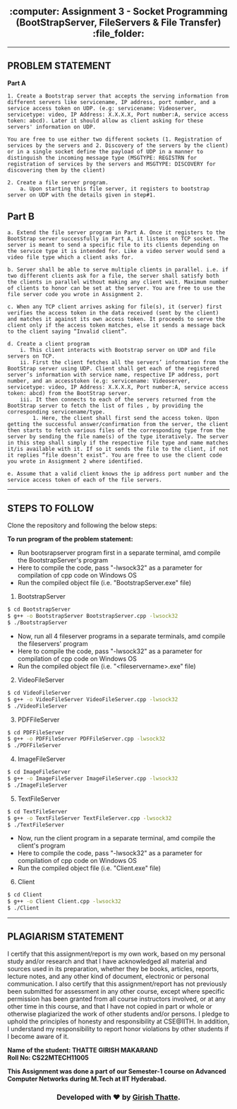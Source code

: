 <h2 align="center">:computer: Assignment 3 - Socket Programming (BootStrapServer, FileServers & File Transfer) :file_folder:</h2>

---

## PROBLEM STATEMENT

**Part A**

    1. Create a Bootstrap server that accepts the serving information from different servers like servicename, IP address, port number, and a service access token on UDP. (e.g: servicename: Videoserver, servicetype: video, IP Address: X.X.X.X, Port number:A, service access token: abcd). Later it should allow as client asking for these servers' information on UDP.

    You are free to use either two different sockets (1. Registration of services by the servers and 2. Discovery of the servers by the client) or in a single socket define the payload of UDP in a manner to distinguish the incoming message type (MSGTYPE: REGISTRN for registration of services by the servers and MSGTYPE: DISCOVERY for discovering them by the client)

    2. Create a file server program.
        a. Upon starting this file server, it registers to bootstrap server on UDP with the details given in step#1.

## **Part B**

    a. Extend the file server program in Part A. Once it registers to the BootStrap server successfully in Part A, it listens on TCP socket. The server is meant to send a specific file to its clients depending on the service type it is intended for. Like a video server would send a video file type which a client asks for.

    b. Server shall be able to serve multiple clients in parallel. i.e. if two different clients ask for a file, the server shall satisfy both the clients in parallel without making any client wait. Maximum number of clients to honor can be set at the server. You are free to use the file server code you wrote in Assignment 2.

    c. When any TCP client arrives asking for file(s), it (server) first verifies the access token in the data received (sent by the client) and matches it against its own access token. It proceeds to serve the client only if the access token matches, else it sends a message back to the client saying “Invalid client”.

    d. Create a client program
        i. This client interacts with Bootstrap server on UDP and file servers on TCP.
        ii. First the client fetches all the servers’ information from the BootStrap server using UDP. Client shall get each of the registered server’s information with service name, respective IP address, port number, and an accesstoken (e.g: servicename: Videoserver, servicetype: video, IP Address: X.X.X.X, Port number:A, service access token: abcd) from the BootStrap server.
        iii. It then connects to each of the servers returned from the BootStrap server to fetch the list of files , by providing the corresponding servicename/type.
            1. Here, the client shall first send the access token. Upon getting the successful answer/confirmation from the server, the client then starts to fetch various files of the corresponding type from the server by sending the file name(s) of the type iteratively. The server in this step shall simply if the respective file type and name matches it/is available with it. If so it sends the file to the client, if not it replies “file doesn’t exist”. You are free to use the client code you wrote in Assignment 2 where identified.

    e. Assume that a valid client knows the ip address port number and the service access token of each of the file servers.

---

## STEPS TO FOLLOW

Clone the repository and following the below steps:

**To run program of the problem statement:**

-   Run bootsrapserver program first in a separate terminal, amd compile the BootstrapServer's program
-   Here to compile the code, pass "-lwsock32" as a parameter for compilation of cpp code on Windows OS
-   Run the compiled object file (i.e. "BootstrapServer.exe" file)

1. BootstrapServer

```bash
$ cd BootstrapServer
$ g++ -o BootstrapServer BootstrapServer.cpp -lwsock32
$ ./BootstrapServer
```

-   Now, run all 4 fileserver programs in a separate terminals, amd compile the fileservers' program
-   Here to compile the code, pass "-lwsock32" as a parameter for compilation of cpp code on Windows OS
-   Run the compiled object file (i.e. "\<fileservername>.exe" file)

2. VideoFileServer

```bash
$ cd VideoFileServer
$ g++ -o VideoFileServer VideoFileServer.cpp -lwsock32
$ ./VideoFileServer
```

3. PDFFileServer

```bash
$ cd PDFFileServer
$ g++ -o PDFFileServer PDFFileServer.cpp -lwsock32
$ ./PDFFileServer
```

4. ImageFileServer

```bash
$ cd ImageFileServer
$ g++ -o ImageFileServer ImageFileServer.cpp -lwsock32
$ ./ImageFileServer
```

5. TextFileServer

```bash
$ cd TextFileServer
$ g++ -o TextFileServer TextFileServer.cpp -lwsock32
$ ./TextFileServer
```

-   Now, run the client program in a separate terminal, amd compile the client's program
-   Here to compile the code, pass "-lwsock32" as a parameter for compilation of cpp code on Windows OS
-   Run the compiled object file (i.e. "Client.exe" file)

6. Client

```bash
$ cd Client
$ g++ -o Client Client.cpp -lwsock32
$ ./Client
```

---

## PLAGIARISM STATEMENT

<p> I certify that this assignment/report is my own work, based on my personal study and/or research and that I have acknowledged all material and sources used in its preparation, whether they be books, articles, reports, lecture notes, and any other kind of document, electronic or personal communication. I also certify that this assignment/report has not previously been submitted for assessment in any other course, except where specific permission has been granted from all course instructors involved, or at any other time in this course, and that I have not copied in part or whole or otherwise plagiarized the work of other students and/or persons. I pledge to uphold the principles of honesty and responsibility at CSE@IITH. In addition, I understand my responsibility to report honor violations by other students if I become aware of it. </p>

**Name of the student: THATTE GIRISH MAKARAND** <br>
**Roll No: CS22MTECH11005**

**This Assignment was done a part of our Semester-1 course on Advanced Computer Networks during M.Tech at IIT Hyderabad.**

<h3 align="center"><b>Developed with ❤️ by <a href="https://github.com/girishgr8">Girish Thatte</a>.</b></h3>
